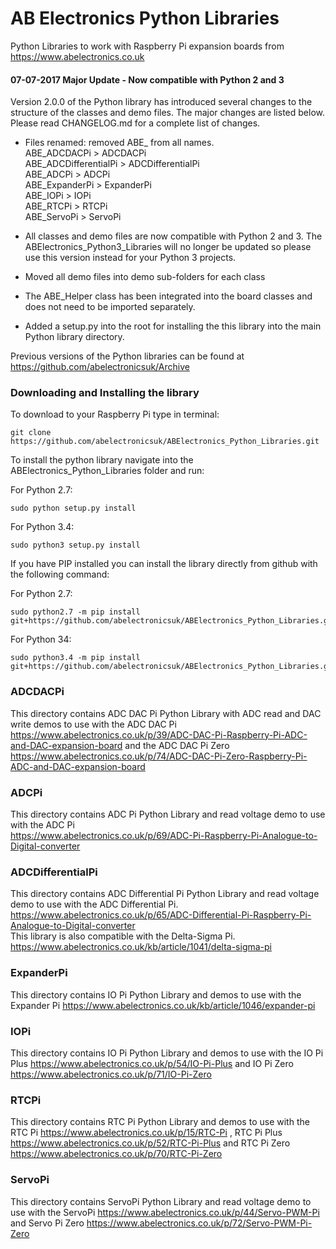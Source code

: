 AB Electronics Python Libraries
=====

Python Libraries to work with Raspberry Pi expansion boards from https://www.abelectronics.co.uk

#### 07-07-2017 Major Update - Now compatible with Python 2 and 3

Version 2.0.0 of the Python library has introduced several changes to the structure of the classes and demo files.  The major changes are listed below.  Please read CHANGELOG.md for a complete list of changes.

* Files renamed: removed ABE_ from all names.  
ABE_ADCDACPi > ADCDACPi  
ABE_ADCDifferentialPi > ADCDifferentialPi  
ABE_ADCPi > ADCPi  
ABE_ExpanderPi > ExpanderPi  
ABE_IOPi > IOPi  
ABE_RTCPi > RTCPi  
ABE_ServoPi >  ServoPi

* All classes and demo files are now compatible with Python 2 and 3.  The ABElectronics_Python3_Libraries will no longer be updated so please use this version instead for your Python 3 projects.
* Moved all demo files into demo sub-folders for each class
* The ABE_Helper class has been integrated into the board classes and does not need to be imported separately.
* Added a setup.py into the root for installing the this library into the main Python library directory.

Previous versions of the Python libraries can be found at https://github.com/abelectronicsuk/Archive

### Downloading and Installing the library

To download to your Raspberry Pi type in terminal: 

```
git clone https://github.com/abelectronicsuk/ABElectronics_Python_Libraries.git
```

To install the python library navigate into the ABElectronics_Python_Libraries folder and run:  

For Python 2.7:
```
sudo python setup.py install
```
For Python 3.4:
```
sudo python3 setup.py install
```

If you have PIP installed you can install the library directly from github with the following command:

For Python 2.7:
```
sudo python2.7 -m pip install git+https://github.com/abelectronicsuk/ABElectronics_Python_Libraries.git
```

For Python 34:
```
sudo python3.4 -m pip install git+https://github.com/abelectronicsuk/ABElectronics_Python_Libraries.git
```

### ADCDACPi
This directory contains ADC DAC Pi Python Library with ADC read and DAC write demos to use with the ADC DAC Pi  
https://www.abelectronics.co.uk/p/39/ADC-DAC-Pi-Raspberry-Pi-ADC-and-DAC-expansion-board and the ADC DAC Pi Zero  
https://www.abelectronics.co.uk/p/74/ADC-DAC-Pi-Zero-Raspberry-Pi-ADC-and-DAC-expansion-board
### ADCPi 
This directory contains ADC Pi Python Library  and read voltage demo to use with the ADC Pi   
https://www.abelectronics.co.uk/p/69/ADC-Pi-Raspberry-Pi-Analogue-to-Digital-converter
### ADCDifferentialPi 
This directory contains ADC Differential Pi Python Library and read voltage demo to use with the ADC Differential Pi.  
https://www.abelectronics.co.uk/p/65/ADC-Differential-Pi-Raspberry-Pi-Analogue-to-Digital-converter  
This library is also compatible with the Delta-Sigma Pi.  
https://www.abelectronics.co.uk/kb/article/1041/delta-sigma-pi
### ExpanderPi
This directory contains IO Pi Python Library  and demos to use with the Expander Pi https://www.abelectronics.co.uk/kb/article/1046/expander-pi
### IOPi
This directory contains IO Pi Python Library  and demos to use with the IO Pi Plus https://www.abelectronics.co.uk/p/54/IO-Pi-Plus and IO Pi Zero https://www.abelectronics.co.uk/p/71/IO-Pi-Zero
### RTCPi
This directory contains RTC Pi Python Library and demos to use with the RTC Pi https://www.abelectronics.co.uk/p/15/RTC-Pi , RTC Pi Plus https://www.abelectronics.co.uk/p/52/RTC-Pi-Plus and RTC Pi Zero https://www.abelectronics.co.uk/p/70/RTC-Pi-Zero
### ServoPi
This directory contains ServoPi Python Library  and read voltage demo to use with the ServoPi https://www.abelectronics.co.uk/p/44/Servo-PWM-Pi and Servo Pi Zero https://www.abelectronics.co.uk/p/72/Servo-PWM-Pi-Zero
